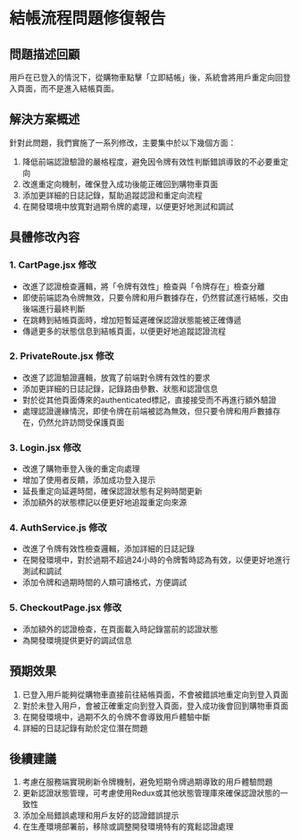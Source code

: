 # 結帳流程問題修復報告

## 問題描述回顧
用戶在已登入的情況下，從購物車點擊「立即結帳」後，系統會將用戶重定向回登入頁面，而不是進入結帳頁面。

## 解決方案概述
針對此問題，我們實施了一系列修改，主要集中於以下幾個方面：

1. 降低前端認證驗證的嚴格程度，避免因令牌有效性判斷錯誤導致的不必要重定向
2. 改進重定向機制，確保登入成功後能正確回到購物車頁面
3. 添加更詳細的日誌記錄，幫助追蹤認證和重定向流程
4. 在開發環境中放寬對過期令牌的處理，以便更好地測試和調試

## 具體修改內容

### 1. CartPage.jsx 修改
- 改進了認證檢查邏輯，將「令牌有效性」檢查與「令牌存在」檢查分離
- 即使前端認為令牌無效，只要令牌和用戶數據存在，仍然嘗試進行結帳，交由後端進行最終判斷
- 在跳轉到結帳頁面時，增加短暫延遲確保認證狀態能被正確傳遞
- 傳遞更多的狀態信息到結帳頁面，以便更好地追蹤認證流程

### 2. PrivateRoute.jsx 修改
- 改進了認證驗證邏輯，放寬了前端對令牌有效性的要求
- 添加更詳細的日誌記錄，記錄路由參數、狀態和認證信息
- 對於從其他頁面傳來的authenticated標記，直接接受而不再進行額外驗證
- 處理認證邊緣情況，即使令牌在前端被認為無效，但只要令牌和用戶數據存在，仍然允許訪問受保護頁面

### 3. Login.jsx 修改
- 改進了購物車登入後的重定向處理
- 增加了使用者反饋，添加成功登入提示
- 延長重定向延遲時間，確保認證狀態有足夠時間更新
- 添加額外的狀態標記以便更好地追蹤重定向來源

### 4. AuthService.js 修改
- 改進了令牌有效性檢查邏輯，添加詳細的日誌記錄
- 在開發環境中，對於過期不超過24小時的令牌暫時認為有效，以便更好地進行測試和調試
- 添加令牌和過期時間的人類可讀格式，方便調試

### 5. CheckoutPage.jsx 修改
- 添加額外的認證檢查，在頁面載入時記錄當前的認證狀態
- 為開發環境提供更好的調試信息

## 預期效果
1. 已登入用戶能夠從購物車直接前往結帳頁面，不會被錯誤地重定向到登入頁面
2. 對於未登入用戶，會被正確重定向到登入頁面，登入成功後會回到購物車頁面
3. 在開發環境中，過期不久的令牌不會導致用戶體驗中斷
4. 詳細的日誌記錄有助於定位潛在問題

## 後續建議
1. 考慮在服務端實現刷新令牌機制，避免短期令牌過期導致的用戶體驗問題
2. 更新認證狀態管理，可考慮使用Redux或其他狀態管理庫來確保認證狀態的一致性
3. 添加全局錯誤處理和用戶友好的認證錯誤提示
4. 在生產環境部署前，移除或調整開發環境特有的寬鬆認證處理
